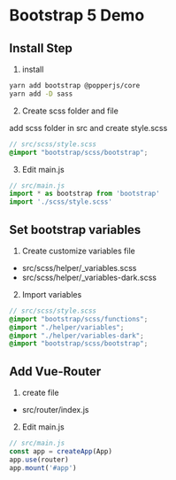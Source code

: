 # Bootstrap 5 Demo

## Install Step

1. install
```bash
yarn add bootstrap @popperjs/core
yarn add -D sass
```

2. Create scss folder and file

add scss folder in src and create style.scss

```scss
// src/scss/style.scss
@import "bootstrap/scss/bootstrap";
```

3. Edit main.js
```js
// src/main.js
import * as bootstrap from 'bootstrap'
import './scss/style.scss'
```

## Set bootstrap variables

1. Create customize variables file
- src/scss/helper/_variables.scss
- src/scss/helper/_variables-dark.scss

2. Import variables
```scss
// src/scss/style.scss
@import "bootstrap/scss/functions";
@import "./helper/variables";
@import "./helper/variables-dark";
@import "bootstrap/scss/bootstrap";
```

## Add Vue-Router
1. create file
- src/router/index.js

2. Edit main.js
```js
// src/main.js
const app = createApp(App)
app.use(router)
app.mount('#app')
```